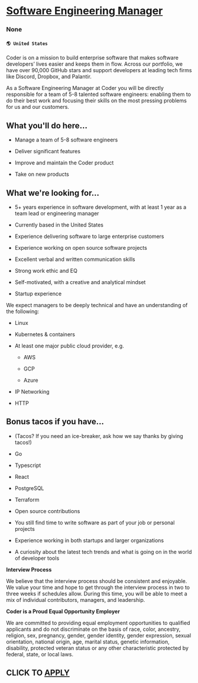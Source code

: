 # [Software Engineering Manager](https://www.remotewlb.com/apply/software-engineering-manager-132602)  
### None  
#### `🌎 United States`  

Coder is on a mission to build enterprise software that makes software developers’ lives easier and keeps them in flow. Across our portfolio, we have over 90,000 GitHub stars and support developers at leading tech firms like Discord, Dropbox, and Palantir.

As a Software Engineering Manager at Coder you will be directly responsible for a team of 5-8 talented software engineers: enabling them to do their best work and focusing their skills on the most pressing problems for us and our customers.

## What you'll do here...

  * Manage a team of 5-8 software engineers 

  * Deliver significant features 

  * Improve and maintain the Coder product

  * Take on new products 

## What we're looking for...

  * 5+ years experience in software development, with at least 1 year as a team lead or engineering manager

  * Currently based in the United States 

  * Experience delivering software to large enterprise customers

  * Experience working on open source software projects

  * Excellent verbal and written communication skills

  * Strong work ethic and EQ

  * Self-motivated, with a creative and analytical mindset

  * Startup experience

We expect managers to be deeply technical and have an understanding of the following:

  * Linux

  * Kubernetes & containers

  * At least one major public cloud provider, e.g.

    * AWS

    * GCP

    * Azure

  * IP Networking

  * HTTP

##  **Bonus tacos if you have…**

  * (Tacos? If you need an ice-breaker, ask how we say thanks by giving tacos!)

  * Go

  * Typescript

  * React

  * PostgreSQL

  * Terraform

  * Open source contributions

  * You still find time to write software as part of your job or personal projects

  * Experience working in both startups and larger organizations

  * A curiosity about the latest tech trends and what is going on in the world of developer tools

 **Interview Process**

We believe that the interview process should be consistent and enjoyable. We value your time and hope to get through the interview process in two to three weeks if schedules allow. During this time, you will be able to meet a mix of individual contributors, managers, and leadership.

**Coder is a Proud Equal Opportunity Employer**

We are committed to providing equal employment opportunities to qualified applicants and do not discriminate on the basis of race, color, ancestry, religion, sex, pregnancy, gender, gender identity, gender expression, sexual orientation, national origin, age, marital status, genetic information, disability, protected veteran status or any other characteristic protected by federal, state, or local laws.

  
## CLICK TO [APPLY](https://www.remotewlb.com/apply/software-engineering-manager-132602)

